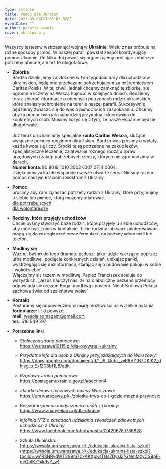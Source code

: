 ```yaml
---
type: article
title: Pomoc dla Ukrainy
date: 2022-03-04T23:06:03.328Z
eventDate: ""
author: parafia wesoła
cover: ukraina.png
---
```

<!--StartFragment-->

Wszyscy jesteśmy wstrząśnięci wojną w **Ukrainie**. Wielu z nas próbuje na różne sposoby pomóc. W naszej parafii powstał zespół koordynujący pomoc Ukrainie. Od kilku dni powoli się organizujemy próbując zobaczyć potrzeby obecne, ale też te długofalowe.

* **Zbiórka**\
  Bardzo dziękujemy za złożone w tym tygodniu dary dla uchodźców ukraińskich, będą one przekazane potrzebującym za pośrednictwem Caritas Polska. W tej chwili jednak chcemy zamknąć tę zbiórkę, ale ogromnie liczymy na Waszą hojność w kolejnych dniach. Będziemy teraz zbierać informacje o obecnych potrzebach rodzin ukraińskich, które znalazły schronienie na terenie naszej parafii. Sukcesywnie będziemy zwracać się do was o pomoc w ich zaspokajaniu. Chcemy aby ta pomoc była jak najbardziej przydatna i skierowana do konkretnych osób. Musimy liczyć się z tym, że nasze wsparcie będzie długotrwałe.\
  \
  Już teraz uruchamiamy specjalne **konto Caritas Wesoła,** służące wyłącznie pomocy rodzinom ukraińskim. Bardzo was prosimy o wpłaty, każda kwota się liczy. Środki te są potrzebne na zakup leków, specjalistyczne leczenie, załatwianie różnego rodzaju spraw urzędowych i zakup potrzebnych rzeczy, których nie zgromadzimy w darach. \
  **Numer konta**: 90 8019 1010 3002 0007 0714 0004. \
  Dziękujemy za każde wsparcie i wasze otwarte serca. Nieśmy razem pomoc naszym Braciom i Siostrom z Ukrainy.
* **Pomoc**\
  prosimy aby nam zgłaszać potrzeby rodzin z Ukrainy, które przyjmujmy u siebie lub pomoc, którą możemy ofiarować.  \
  [dla potrzebujących](https://bit.ly/potrzebuje-Ukraina)\
  [dla wolontariuszy](https://bit.ly/pomagam-Ukraina)
* **Rodziny, które przyjęły uchodźców**\
  Chcielibyśmy stworzyć bazę rodzin, które przyjęły u siebie uchodźców, aby móc być z nimi w kontakcie. Takie rodziny lub sami zainteresowani mogą się do nas zgłaszać przez formularz, na podany adres mail lub telefon.
* **Módlmy się**\
  Ważne, byśmy do tego dramatu podeszli jako ludzie wierzący: poprzez ufną modlitwę i podjęcie konkretnych działań, unikając paniki, wystrzegając się dezinformacji, starając się o budowanie pokoju w sobie i wokół siebie!\
  Włączajmy się razem w modlitwę. Papież Franciszek apeluje do wszystkich: „Jezus nauczył nas, że na diaboliczny bezsens przemocy odpowiada się orężem Boga: modlitwą i postem. Niech Królowa Pokoju zachowa świat od szaleństwa wojny”
* **Kontakt**\
  Postaramy się odpowiedzieć w miarę możliwości na wszelkie pytania \
  **formularze**: linki powyżej\
  **mail**: wesola.pomagam@gmail.com\
  **tel**.: 516 549 797
* **Potrzebne linki**

  * *Stołeczna strona pomocowa:*\
    https://warszawa19115.pl/dla-obywateli-ukrainy
  * *Przydatne info dla osób z Ukrainy przyjeżdżających do Warszawy:*\
    https://docs.google.com/document/d/1_i9LQubz_vqP8VYfB7DKIK2_dhjsg_tuEx1Z08bf1L8/edit
  * *Rządowa strona pomocowa:*\
    https://pomagamukrainie.gov.pl/#section4
  * *Zbiórka darów rzeczowych adresy Warszawa:*\
    https://um.warszawa.pl/-/zbiorka-trwa-co-i-gdzie-mozna-przynosic
  * *Bezpłatna pomoc medyczna dla osób z Ukrainy:*\
    https://www.znanylekarz.pl/dla-ukrainy
  * *infolinia NFZ o zasadach udzielania świadczeń zdrowotnych uchodźcom z Ukrainy*\
    https://www.facebook.com/ofrpb/posts/324296769736828
  * Szkoła Ukraińska:\
    [https://wesola.um.warszawa.pl/-/edukacja-ukraina-lista-szkol](https://wesola.um.warszawa.pl/-/edukacja-ukraina-lista-szkol?fbclid=IwAR3NRydWT299m7CkAKXpKsTGs7Dyskj7GNmMzyCS9pF-deQblKZ14k9vY_w)

    <!--EndFragment-->

<!--EndFragment-->